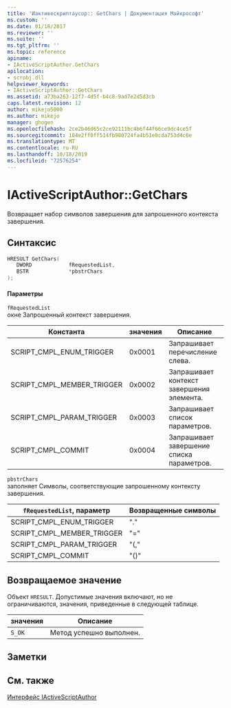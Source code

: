 ```yaml
---
title: 'Иактивескриптаусор:: GetChars | Документация Майкрософт'
ms.custom: ''
ms.date: 01/18/2017
ms.reviewer: ''
ms.suite: ''
ms.tgt_pltfrm: ''
ms.topic: reference
apiname:
- IActiveScriptAuthor.GetChars
apilocation:
- scrobj.dll
helpviewer_keywords:
- IActiveScriptAuthor::GetChars
ms.assetid: a73ba263-12f7-4d5f-b4c8-9ad7e2d5d3cb
caps.latest.revision: 12
author: mikejo5000
ms.author: mikejo
manager: ghogen
ms.openlocfilehash: 2ce2b46d65c2ce92111bc4b6f44f66ce9dc4ce5f
ms.sourcegitcommit: 184e2ff0ff514fb980724fa4b51e0cda753d4c6e
ms.translationtype: MT
ms.contentlocale: ru-RU
ms.lasthandoff: 10/18/2019
ms.locfileid: "72576254"
---
```

# <a name="iactivescriptauthorgetchars"></a>IActiveScriptAuthor::GetChars
Возвращает набор символов завершения для запрошенного контекста завершения.  
  
## <a name="syntax"></a>Синтаксис  
  
```cpp
HRESULT GetChars(  
   DWORD            fRequestedList,  
   BSTR             *pbstrChars  
);  
```  
  
#### <a name="parameters"></a>Параметры  
 `fRequestedList`  
 окне Запрошенный контекст завершения.  
  
|Константа|значения|Описание|  
|--------------|-----------|-----------------|  
|SCRIPT_CMPL_ENUM_TRIGGER|0x0001|Запрашивает перечисление слева.|  
|SCRIPT_CMPL_MEMBER_TRIGGER|0x0002|Запрашивает контекст завершения элемента.|  
|SCRIPT_CMPL_PARAM_TRIGGER|0x0003|Запрашивает список параметров.|  
|SCRIPT_CMPL_COMMIT|0x0004|Запрашивает завершение списка параметров.|  
  
 `pbstrChars`  
 заполняет Символы, соответствующие запрошенному контексту завершения.  
  
|`fRequestedList`, параметр|Возвращенные символы|  
|--------------------------------|-------------------------|  
|SCRIPT_CMPL_ENUM_TRIGGER|"."|  
|SCRIPT_CMPL_MEMBER_TRIGGER|"="|  
|SCRIPT_CMPL_PARAM_TRIGGER|"(,"|  
|SCRIPT_CMPL_COMMIT|"()"|  
  
## <a name="return-value"></a>Возвращаемое значение  
 Объект `HRESULT`. Допустимые значения включают, но не ограничиваются, значения, приведенные в следующей таблице.  
  
|значения|Описание|  
|-----------|-----------------|  
|`S_OK`|Метод успешно выполнен.|  
  
## <a name="remarks"></a>Заметки  
  
## <a name="see-also"></a>См. также  
 [Интерфейс IActiveScriptAuthor](../../winscript/reference/iactivescriptauthor-interface.md)